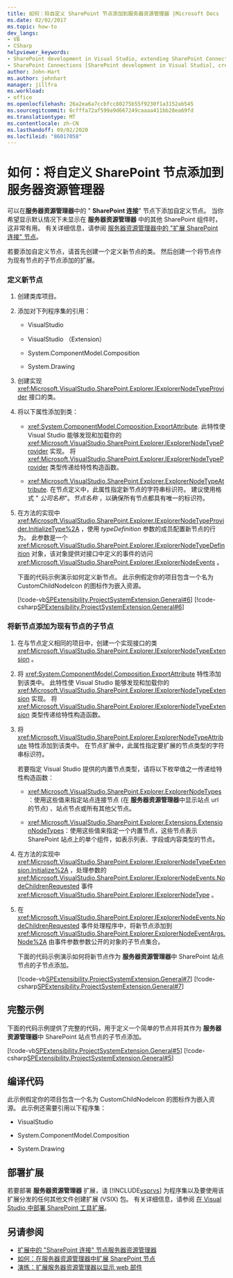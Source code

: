 ```yaml
---
title: 如何：将自定义 SharePoint 节点添加到服务器资源管理器 |Microsoft Docs
ms.date: 02/02/2017
ms.topic: how-to
dev_langs:
- VB
- CSharp
helpviewer_keywords:
- SharePoint development in Visual Studio, extending SharePoint Connections node in Server Explorer
- SharePoint Connections [SharePoint development in Visual Studio], creating a new node type
author: John-Hart
ms.author: johnhart
manager: jillfra
ms.workload:
- office
ms.openlocfilehash: 26a2ea6a7ccbfcc80275b55f9230f1a3152ab545
ms.sourcegitcommit: 6cfffa72af599a9d667249caaaa411bb28ea69fd
ms.translationtype: MT
ms.contentlocale: zh-CN
ms.lasthandoff: 09/02/2020
ms.locfileid: "86017058"
---
```

# <a name="how-to-add-a-custom-sharepoint-node-to-server-explorer"></a>如何：将自定义 SharePoint 节点添加到服务器资源管理器
  可以在**服务器资源管理器**中的 " **SharePoint 连接**" 节点下添加自定义节点。 当你希望显示默认情况下未显示在 **服务器资源管理器** 中的其他 SharePoint 组件时，这非常有用。 有关详细信息，请参阅 [服务器资源管理器中的 "扩展 SharePoint 连接" 节点](../sharepoint/extending-the-sharepoint-connections-node-in-server-explorer.md)。

 若要添加自定义节点，请首先创建一个定义新节点的类。 然后创建一个将节点作为现有节点的子节点添加的扩展。

### <a name="to-define-the-new-node"></a>定义新节点

1. 创建类库项目。

2. 添加对下列程序集的引用：

    - VisualStudio

    - VisualStudio （Extension）

    - System.ComponentModel.Composition

    - System.Drawing

3. 创建实现 <xref:Microsoft.VisualStudio.SharePoint.Explorer.IExplorerNodeTypeProvider> 接口的类。

4. 将以下属性添加到类：

    - <xref:System.ComponentModel.Composition.ExportAttribute>. 此特性使 Visual Studio 能够发现和加载你的 <xref:Microsoft.VisualStudio.SharePoint.Explorer.IExplorerNodeTypeProvider> 实现。 将 <xref:Microsoft.VisualStudio.SharePoint.Explorer.IExplorerNodeTypeProvider> 类型传递给特性构造函数。

    - <xref:Microsoft.VisualStudio.SharePoint.Explorer.ExplorerNodeTypeAttribute>. 在节点定义中，此属性指定新节点的字符串标识符。 建议使用格式 " *公司名称*"。*节点名称* ，以确保所有节点都具有唯一的标识符。

5. 在方法的实现中 <xref:Microsoft.VisualStudio.SharePoint.Explorer.IExplorerNodeTypeProvider.InitializeType%2A> ，使用 *typeDefinition* 参数的成员配置新节点的行为。 此参数是一个 <xref:Microsoft.VisualStudio.SharePoint.Explorer.IExplorerNodeTypeDefinition> 对象，该对象提供对接口中定义的事件的访问 <xref:Microsoft.VisualStudio.SharePoint.Explorer.IExplorerNodeEvents> 。

     下面的代码示例演示如何定义新节点。 此示例假定你的项目包含一个名为 CustomChildNodeIcon 的图标作为嵌入资源。

     [!code-vb[SPExtensibility.ProjectSystemExtension.General#6](../sharepoint/codesnippet/VisualBasic/projectsystemexamples/extension/serverexplorernode.vb#6)]
     [!code-csharp[SPExtensibility.ProjectSystemExtension.General#6](../sharepoint/codesnippet/CSharp/projectsystemexamples/extension/serverexplorernode.cs#6)]

### <a name="to-add-the-new-node-as-a-child-of-an-existing-node"></a>将新节点添加为现有节点的子节点

1. 在与节点定义相同的项目中，创建一个实现接口的类 <xref:Microsoft.VisualStudio.SharePoint.Explorer.IExplorerNodeTypeExtension> 。

2. 将 <xref:System.ComponentModel.Composition.ExportAttribute> 特性添加到该类中。 此特性使 Visual Studio 能够发现和加载你的 <xref:Microsoft.VisualStudio.SharePoint.Explorer.IExplorerNodeTypeExtension> 实现。 将 <xref:Microsoft.VisualStudio.SharePoint.Explorer.IExplorerNodeTypeExtension> 类型传递给特性构造函数。

3. 将 <xref:Microsoft.VisualStudio.SharePoint.Explorer.ExplorerNodeTypeAttribute> 特性添加到该类中。 在节点扩展中，此属性指定要扩展的节点类型的字符串标识符。

     若要指定 Visual Studio 提供的内置节点类型，请将以下枚举值之一传递给特性构造函数：

    - <xref:Microsoft.VisualStudio.SharePoint.Explorer.ExplorerNodeTypes>：使用这些值来指定站点连接节点 (在 **服务器资源管理器**中显示站点 url 的节点) 、站点节点或所有其他父节点。

    - <xref:Microsoft.VisualStudio.SharePoint.Explorer.Extensions.ExtensionNodeTypes>：使用这些值来指定一个内置节点，这些节点表示 SharePoint 站点上的单个组件，如表示列表、字段或内容类型的节点。

4. 在方法的实现中 <xref:Microsoft.VisualStudio.SharePoint.Explorer.IExplorerNodeTypeExtension.Initialize%2A> ，处理参数的 <xref:Microsoft.VisualStudio.SharePoint.Explorer.IExplorerNodeEvents.NodeChildrenRequested> 事件 <xref:Microsoft.VisualStudio.SharePoint.Explorer.IExplorerNodeType> 。

5. 在 <xref:Microsoft.VisualStudio.SharePoint.Explorer.IExplorerNodeEvents.NodeChildrenRequested> 事件处理程序中，将新节点添加到 <xref:Microsoft.VisualStudio.SharePoint.Explorer.ExplorerNodeEventArgs.Node%2A> 由事件参数参数公开的对象的子节点集合。

     下面的代码示例演示如何将新节点作为 **服务器资源管理器**中 SharePoint 站点节点的子节点添加。

     [!code-vb[SPExtensibility.ProjectSystemExtension.General#7](../sharepoint/codesnippet/VisualBasic/projectsystemexamples/extension/serverexplorernode.vb#7)]
     [!code-csharp[SPExtensibility.ProjectSystemExtension.General#7](../sharepoint/codesnippet/CSharp/projectsystemexamples/extension/serverexplorernode.cs#7)]

## <a name="complete-example"></a>完整示例
 下面的代码示例提供了完整的代码，用于定义一个简单的节点并将其作为 **服务器资源管理器**中 SharePoint 站点节点的子节点添加。

 [!code-vb[SPExtensibility.ProjectSystemExtension.General#5](../sharepoint/codesnippet/VisualBasic/projectsystemexamples/extension/serverexplorernode.vb#5)]
 [!code-csharp[SPExtensibility.ProjectSystemExtension.General#5](../sharepoint/codesnippet/CSharp/projectsystemexamples/extension/serverexplorernode.cs#5)]

## <a name="compiling-the-code"></a>编译代码
 此示例假定你的项目包含一个名为 CustomChildNodeIcon 的图标作为嵌入资源。 此示例还需要引用以下程序集：

- VisualStudio

- System.ComponentModel.Composition

- System.Drawing

## <a name="deploy-the-extension"></a>部署扩展
 若要部署 **服务器资源管理器** 扩展，请 [!INCLUDE[vsprvs](../sharepoint/includes/vsprvs-md.md)] 为程序集以及要使用该扩展分发的任何其他文件创建扩展 (VSIX) 包。 有关详细信息，请参阅 [在 Visual Studio 中部署 SharePoint 工具扩展](../sharepoint/deploying-extensions-for-the-sharepoint-tools-in-visual-studio.md)。

## <a name="see-also"></a>另请参阅
- [扩展中的 "SharePoint 连接" 节点服务器资源管理器](../sharepoint/extending-the-sharepoint-connections-node-in-server-explorer.md)
- [如何：在服务器资源管理器中扩展 SharePoint 节点](../sharepoint/how-to-extend-a-sharepoint-node-in-server-explorer.md)
- [演练：扩展服务器资源管理器以显示 web 部件](../sharepoint/walkthrough-extending-server-explorer-to-display-web-parts.md)
